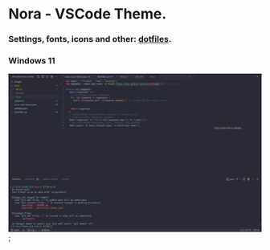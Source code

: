 # Nora - VSCode Theme.
### Settings, fonts, icons and other: [dotfiles](https://github.com/nijatibrahimov/dotfiles-public).

### Windows 11
![image](/images/nora.png);
